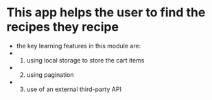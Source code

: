 # This app helps the user to find the recipes they recipe

- the key learning features in this module are:
- 1. using local storage to store the cart items
- 2. using pagination
- 3. use of an external third-party API
